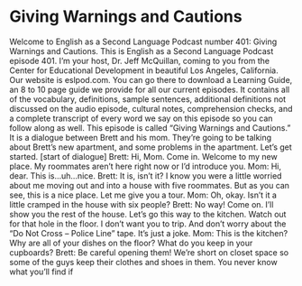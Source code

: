 # Giving Warnings and Cautions

Welcome to English as a Second Language Podcast number 401: Giving Warnings and Cautions.  This is English as a Second Language Podcast episode 401.  I’m your host, Dr. Jeff McQuillan, coming to you from the Center for Educational Development in beautiful Los Angeles, California.  Our website is eslpod.com.  You can go there to download a Learning Guide, an 8 to 10 page guide we provide for all our current episodes.  It contains all of the vocabulary, definitions, sample sentences, additional definitions not discussed on the audio episode, cultural notes, comprehension checks, and a complete transcript of every word we say on this episode so you can follow along as well.  This episode is called “Giving Warnings and Cautions.”  It is a dialogue between Brett and his mom.  They’re going to be talking about Brett’s new apartment, and some problems in the apartment.  Let’s get started.  [start of dialogue]  Brett:  Hi, Mom.  Come in.  Welcome to my new place.  My roommates aren’t here right now or I’d introduce you.  Mom:  Hi, dear.  This is…uh…nice.    Brett:  It is, isn’t it?  I know you were a little worried about me moving out and into a house with five roommates.  But as you can see, this is a nice place.  Let me give you a tour.  Mom:  Oh, okay.  Isn’t it a little cramped in the house with six people?  Brett:  No way!  Come on.  I’ll show you the rest of the house.  Let’s go this way to the kitchen.  Watch out for that hole in the floor.  I don’t want you to trip.  And don’t worry about the “Do Not Cross – Police Line” tape.  It’s just a joke.  Mom:  This is the kitchen?  Why are all of your dishes on the floor?  What do you keep in your cupboards?  Brett:  Be careful opening them!  We’re short on closet space so some of the guys keep their clothes and shoes in them.  You never know what you’ll find if 